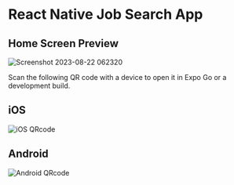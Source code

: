 # React Native Job Search App
## Home Screen Preview
![Screenshot 2023-08-22 062320](https://github.com/ejbolts/Mobile_Job_Search_App/assets/86194451/02255c3a-bff1-402c-953e-dfe0cb71fc1f)

Scan the following QR code with a device to open it in Expo Go or a development build.

## iOS

![iOS QRcode](https://github.com/ejbolts/Mobile_Job_Search_App/assets/86194451/bb3d0dcd-fd98-4252-9606-5942138b3c28)

## Android

![Android QRcode](https://github.com/ejbolts/Mobile_Job_Search_App/assets/86194451/9849da7a-328a-449b-b58a-ffdd1f6100e2)


